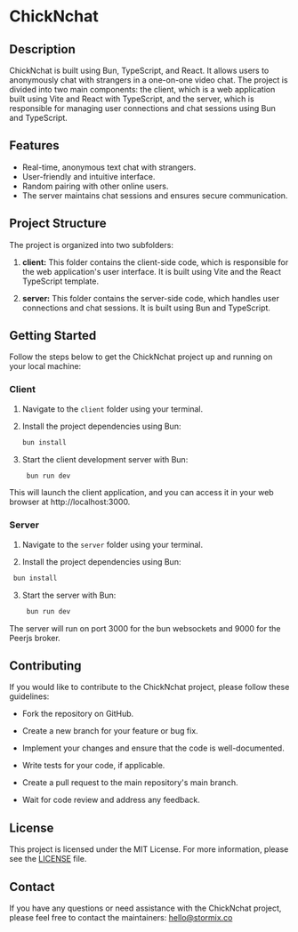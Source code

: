 # ChickNchat


## Description

ChickNchat is built using Bun, TypeScript, and React. It allows users to anonymously chat with strangers in a one-on-one video chat. The project is divided into two main components: the client, which is a web application built using Vite and React with TypeScript, and the server, which is responsible for managing user connections and chat sessions using Bun and TypeScript.

## Features

- Real-time, anonymous text chat with strangers.
- User-friendly and intuitive interface.
- Random pairing with other online users.
- The server maintains chat sessions and ensures secure communication.

## Project Structure

The project is organized into two subfolders:

1. **client:** This folder contains the client-side code, which is responsible for the web application's user interface. It is built using Vite and the React TypeScript template.

2. **server:** This folder contains the server-side code, which handles user connections and chat sessions. It is built using Bun and TypeScript.

## Getting Started

Follow the steps below to get the ChickNchat project up and running on your local machine:

### Client

1. Navigate to the `client` folder using your terminal.

2. Install the project dependencies using Bun:

   ```bash
   bun install
   ```
  
3. Start the client development server with Bun:


   ```bash
    bun run dev
   ```

This will launch the client application, and you can access it in your web browser at http://localhost:3000.

### Server
1. Navigate to the `server` folder using your terminal.

2. Install the project dependencies using Bun:

  ```bash
   bun install
   ```
  
3. Start the server with Bun:

   ```bash
    bun run dev
   ```

The server will run on port 3000 for the bun websockets and 9000 for the Peerjs broker.


## Contributing
If you would like to contribute to the ChickNchat project, please follow these guidelines:

- Fork the repository on GitHub.

- Create a new branch for your feature or bug fix.

- Implement your changes and ensure that the code is well-documented.

- Write tests for your code, if applicable.

- Create a pull request to the main repository's main branch.

- Wait for code review and address any feedback.

## License

This project is licensed under the MIT License. For more information, please see the [LICENSE](./LICENSE) file.

## Contact

If you have any questions or need assistance with the ChickNchat project, please feel free to contact the maintainers: <hello@stormix.co>



